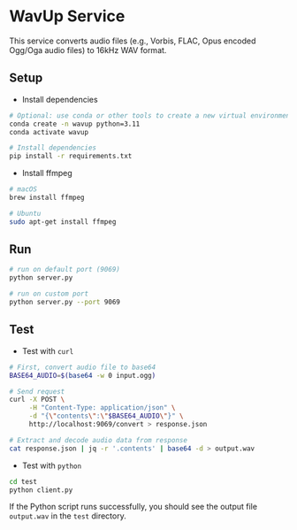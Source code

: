 # WavUp Service

This service converts audio files (e.g., Vorbis, FLAC, Opus encoded Ogg/Oga audio files) to 16kHz WAV format.

## Setup

- Install dependencies

```bash
# Optional: use conda or other tools to create a new virtual environment
conda create -n wavup python=3.11
conda activate wavup

# Install dependencies
pip install -r requirements.txt
```

- Install ffmpeg

```bash
# macOS
brew install ffmpeg

# Ubuntu
sudo apt-get install ffmpeg
```

## Run

```bash
# run on default port (9069)
python server.py

# run on custom port
python server.py --port 9069
```

## Test

- Test with `curl`

```bash
# First, convert audio file to base64
BASE64_AUDIO=$(base64 -w 0 input.ogg)

# Send request
curl -X POST \
     -H "Content-Type: application/json" \
     -d "{\"contents\":\"$BASE64_AUDIO\"}" \
     http://localhost:9069/convert > response.json

# Extract and decode audio data from response
cat response.json | jq -r '.contents' | base64 -d > output.wav
```

- Test with `python`

```bash
cd test
python client.py
```

If the Python script runs successfully, you should see the output file `output.wav` in the `test` directory.

